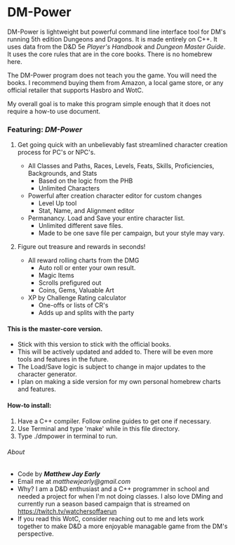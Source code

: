 # DM-Power
DM-Power is lightweight but powerful command line interface tool for DM's running 5th edition Dungeons and Dragons. It is made entirely on C++. It uses data from the D&D 5e _Player's Handbook_ and _Dungeon Master Guide_. It uses the core rules that are in the core books. There is no homebrew here. 

The DM-Power program does not teach you the game. You will need the books. I recommend buying them from Amazon, a local game store, or any official retailer that supports Hasbro and WotC. 

My overall goal is to make this program simple enough that it does not require a how-to use document.

### Featuring: *DM-Power*

1. Get going quick with an unbelievably fast streamlined character creation process for PC's or NPC's.
    * All Classes and Paths, Races, Levels, Feats, Skills, Proficiencies, Backgrounds, and Stats
        * Based on the logic from the PHB 
        * Unlimited Characters
    * Powerful after creation character editor for custom changes
        * Level Up tool
        * Stat, Name, and Alignment editor
    * Permanancy. Load and Save your entire character list. 
        * Unlimited different save files.
        * Made to be one save file per campaign, but your style may vary.

2. Figure out treasure and rewards in seconds!
    * All reward rolling charts from the DMG
        * Auto roll or enter your own result.
        * Magic Items
        * Scrolls prefigured out
        * Coins, Gems, Valuable Art
    * XP by Challenge Rating calculator
        * One-offs or lists of CR's 
        * Adds up and splits with the party

#### This is the master-core version.

* Stick with this version to stick with the official books.
* This will be actively updated and added to. There will be even more tools and features in the future.
* The Load/Save logic is subject to change in major updates to the character generator.
* I plan on making a side version for my own personal homebrew charts and features.

#### How-to install:

1. Have a C++ compiler. Follow online guides to get one if necessary.
2. Use Terminal and type 'make' while in this file directory.
3. Type ./dmpower in terminal to run.

###### About
* Code by 
**_Matthew Jay Early_** 
* Email me at 
_matthewjearly@gmail.com_
* Why? I am a D&D enthusiast and a C++ programmer in school and needed a project for when I'm not doing classes. I also love DMing and currently run a season based campaign that is streamed on https://twitch.tv/watchersoffaerun
* If you read this WotC, consider reaching out to me and lets work together to make D&D a more enjoyable managable game from the DM's perspective.
